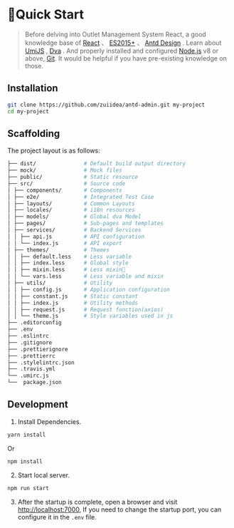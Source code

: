 # Quick Start

> Before delving into Outlet Management System React, a good knowledge base of [React](http://facebook.github.io/react/) 、 [ES2015+](http://es6.ruanyifeng.com/) 、 [Antd Design](https://ant.design/docs/react/introduce-cn) .  Learn about [UmiJS](https://umijs.org/) , [Dva](http://github.com/dvajs/dva) . And properly installed and configured [Node.js](https://nodejs.org/) v8 or above, [Git](https://git-scm.com/). It would be helpful if you have pre-existing knowledge on those.

## Installation

```bash
git clone https://github.com/zuiidea/antd-admin.git my-project
cd my-project
```

## Scaffolding

The project layout is as follows:

```bash
├── dist/               # Default build output directory
├── mock/               # Mock files 
├── public/             # Static resource 
├── src/                # Source code
│ ├── components/       # Components
│ ├── e2e/              # Integrated Test Case
│ ├── layouts/          # Common Layouts
│ ├── locales/          # i18n resources
│ ├── models/           # Global dva Model
│ ├── pages/            # Sub-pages and templates
│ ├── services/         # Backend Services
│ │ ├── api.js          # API configuration
│ │ └── index.js        # API export
│ ├── themes/           # Themes
│ │ ├── default.less    # Less variable
│ │ ├── index.less      # Global style
│ │ ├── mixin.less      # Less mixin
│ │ └── vars.less       # Less variable and mixin
│ ├── utils/            # Utility
│ │ ├── config.js       # Application configuration
│ │ ├── constant.js     # Static constant
│ │ ├── index.js        # Utility methods
│ │ ├── request.js      # Request function(axios)
│ │ └── theme.js        # Style variables used in js
├── .editorconfig       
├── .env                
├── .eslintrc           
├── .gitignore          
├── .prettierignore     
├── .prettierrc         
├── .stylelintrc.json   
├── .travis.yml         
└── .umirc.js           
└──  package.json      
```

## Development

1. Install Dependencies.

```bash
yarn install
```

Or

```bash
npm install
```

2. Start local server.

```bash
npm run start
```

3.  After the startup is complete, open a browser and visit [http://localhost:7000](http://localhost:7000), If you need to change the startup port, you can configure it in the `.env` file.
